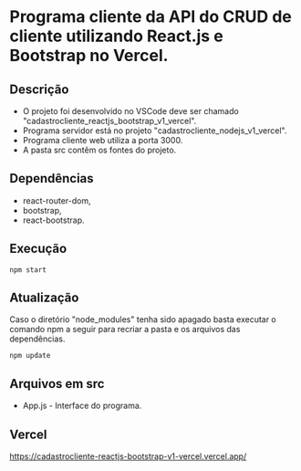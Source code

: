 # Programa cliente da API do CRUD de cliente utilizando React.js e Bootstrap no Vercel.

## Descrição

- O projeto foi desenvolvido no VSCode deve ser chamado "cadastrocliente_reactjs_bootstrap_v1_vercel".
- Programa servidor está no projeto "cadastrocliente_nodejs_v1_vercel".
- Programa cliente web utiliza a porta 3000.
- A pasta src contêm os fontes do projeto.

## Dependências

- react-router-dom,
- bootstrap,
- react-bootstrap.

## Execução

   <pre><code>npm start</code></pre>

## Atualização

   Caso o diretório "node_modules" tenha sido apagado basta executar o comando npm a seguir para recriar a pasta e os arquivos das dependências.
   <pre><code>npm update</code></pre>     

## Arquivos em src

- App.js - Interface do programa.

## Vercel

   https://cadastrocliente-reactjs-bootstrap-v1-vercel.vercel.app/